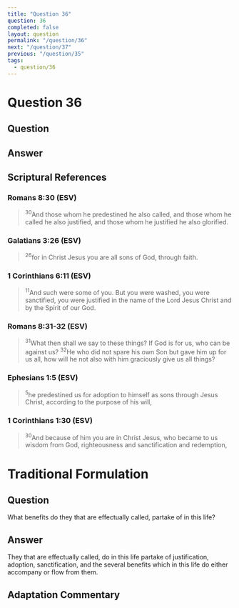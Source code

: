 ```yaml
---
title: "Question 36"
question: 36
completed: false
layout: question
permalink: "/question/36"
next: "/question/37"
previous: "/question/35"
tags:
  - question/36
---
```

# Question 36

## Question


## Answer


## Scriptural References
### Romans 8:30 (ESV)
> <sup>30</sup>And those whom he predestined he also called, and those whom he called he also justified, and those whom he justified he also glorified.

### Galatians 3:26 (ESV)
> <sup>26</sup>for in Christ Jesus you are all sons of God, through faith.

### 1 Corinthians 6:11 (ESV)
> <sup>11</sup>And such were some of you. But you were washed, you were sanctified, you were justified in the name of the Lord Jesus Christ and by the Spirit of our God.

### Romans 8:31-32 (ESV)
> <sup>31</sup>What then shall we say to these things? If God is for us, who can be against us?
> <sup>32</sup>He who did not spare his own Son but gave him up for us all, how will he not also with him graciously give us all things?

### Ephesians 1:5 (ESV)
> <sup>5</sup>he predestined us for adoption to himself as sons through Jesus Christ, according to the purpose of his will,

### 1 Corinthians 1:30 (ESV)
> <sup>30</sup>And because of him you are in Christ Jesus, who became to us wisdom from God, righteousness and sanctification and redemption,

# Traditional Formulation
## Question
What benefits do they that are effectually called, partake of in this life?

## Answer
They that are effectually called, do in this life partake of justification, adoption, sanctification, and the several benefits which in this life do either accompany or flow from them.

## Adaptation Commentary
